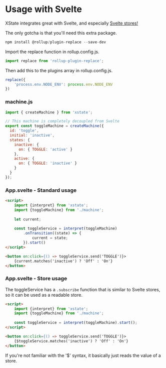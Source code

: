 # Usage with Svelte

XState integrates great with Svelte, and especially [Svelte stores!](https://svelte.dev/docs#svelte_store)

The only gotcha is that you'll need this extra package.
```js
npm install @rollup/plugin-replace --save-dev
```
Import the replace function in rollup.config.js.
```js
import replace from 'rollup-plugin-replace';
```
Then add this to the plugins array in rollup.config.js.
```js
replace({ 
    'process.env.NODE_ENV': process.env.NODE_ENV
})
```

### machine.js
```js
import { createMachine } from 'xstate';

// This machine is completely decoupled from Svelte
export const toggleMachine = createMachine({
  id: 'toggle',
  initial: 'inactive',
  states: {
    inactive: {
      on: { TOGGLE: 'active' }
    },
    active: {
      on: { TOGGLE: 'inactive' }
    }
  }
});
```

### App.svelte - Standard usage
```html
<script>
    import {interpret} from 'xstate';
    import {toggleMachine} from './machine';
    
    let current;
    
    const toggleService = interpret(toggleMachine)
        .onTransition((state) => {
            current = state;
        }).start()
</script>

<button on:click={() => toggleService.send('TOGGLE')}>
    {current.matches('inactive') ? 'Off' : 'On'}
</button>
```

### App.svelte - Store usage
The toggleService has a `.subscribe` function that is similar to Svelte stores, so it can be used as a readable store.
```html
<script>
    import {interpret} from 'xstate';
    import {toggleMachine} from './machine';
        
    const toggleService = interpret(toggleMachine).start();
</script>

<button on:click={() => toggleService.send('TOGGLE')}>
    {$toggleService.matches('inactive') ? 'Off' : 'On'}
</button>
```
If you're not familiar with the '$' syntax, it basically just reads the value of a store.
